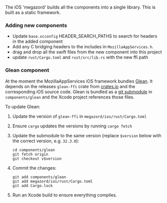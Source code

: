 The iOS 'megazord' builds all the components into a single library. This is built as a static framework.

### Adding new components

- Update `base.xcconfig` HEADER_SEARCH_PATHS to search for headers in the added component
- Add any C bridging headers to the includes in  `MozillaAppServices.h`.
- drag and drop all the swift files from the new component into this project
- update `rust/Cargo.toml` and `rust/src/lib.rs` with the new ffi path

### Glean component

At the moment the MozillaAppServices iOS framework bundles [Glean].
It depends on the releases `glean-ffi` crate from [crates.io] and the corresponding iOS source code.
Glean is bundled as a [git submodule] in `components/glean` and the Xcode project references those files.

To update Glean:

1. Update the version of `glean-ffi` in `megazord/ios/rust/Cargo.toml`
2. Ensure `cargo` updates the versions by running `cargo fetch`
3. Update the submodule to the same version (replace `$version` below with the correct version, e.g. `32.3.0`):

   ```
   cd components/glean
   git fetch origin
   git checkout v$version
   ```
4. Commit the changes:

    ```
    git add components/glean
    git add megazord/ios/rust/Cargo.toml
    git add Cargo.lock
    ```
5. Run an Xcode build to ensure everything compiles.

[Glean]: https://github.com/mozilla/glean
[crates.io]: https://crates.io/crates/glean-ffi
[git submodule]: https://git-scm.com/docs/git-submodule
